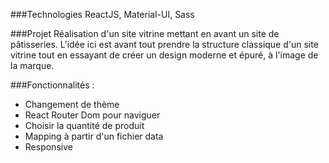 ###Technologies
ReactJS, Material-UI, Sass

###Projet
Réalisation d'un site vitrine mettant en avant un site de pâtisseries. L'idée ici est avant tout prendre la structure classique d'un site vitrine tout en essayant de créer un design moderne et épuré, à l'image de la marque.


###Fonctionnalités : 
- Changement de thème
- React Router Dom pour naviguer
- Choisir la quantité de produit
- Mapping à partir d'un fichier data
- Responsive
